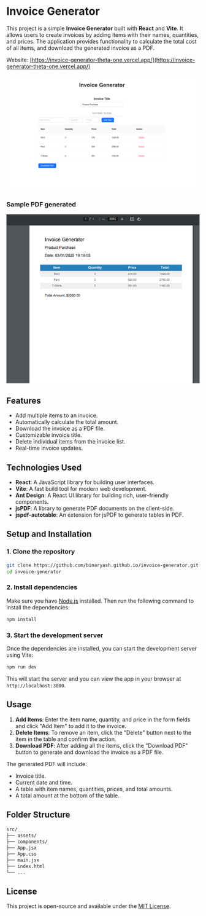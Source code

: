 # Invoice Generator

This project is a simple **Invoice Generator** built with **React** and **Vite**. It allows users to create invoices by adding items with their names, quantities, and prices. The application provides functionality to calculate the total cost of all items, and download the generated invoice as a PDF.

Website: [https://invoice-generator-theta-one.vercel.app/](https://invoice-generator-theta-one.vercel.app/)

![sample-screen](./docs/img/image.png)

### Sample PDF generated

![sample-pdf](./docs/img/image1.png)

## Features

- Add multiple items to an invoice.
- Automatically calculate the total amount.
- Download the invoice as a PDF file.
- Customizable invoice title.
- Delete individual items from the invoice list.
- Real-time invoice updates.

## Technologies Used

- **React**: A JavaScript library for building user interfaces.
- **Vite**: A fast build tool for modern web development.
- **Ant Design**: A React UI library for building rich, user-friendly components.
- **jsPDF**: A library to generate PDF documents on the client-side.
- **jspdf-autotable**: An extension for jsPDF to generate tables in PDF.

## Setup and Installation

### 1. Clone the repository

```bash
git clone https://github.com/binaryash.github.io/invoice-generator.git
cd invoice-generator
```

### 2. Install dependencies

Make sure you have [Node.js](https://nodejs.org/) installed. Then run the following command to install the dependencies:

```bash
npm install
```

### 3. Start the development server

Once the dependencies are installed, you can start the development server using Vite:

```bash
npm run dev
```

This will start the server and you can view the app in your browser at `http://localhost:3000`.

## Usage

1. **Add Items**: Enter the item name, quantity, and price in the form fields and click "Add Item" to add it to the invoice.
2. **Delete Items**: To remove an item, click the "Delete" button next to the item in the table and confirm the action.
3. **Download PDF**: After adding all the items, click the "Download PDF" button to generate and download the invoice as a PDF file.

The generated PDF will include:
- Invoice title.
- Current date and time.
- A table with item names, quantities, prices, and total amounts.
- A total amount at the bottom of the table.

## Folder Structure

```
src/
├── assets/      
├── components/       
├── App.jsx           
├── App.css           
├── main.jsx          
├── index.html        
└── ...
```

## License

This project is open-source and available under the [MIT License](LICENSE).
